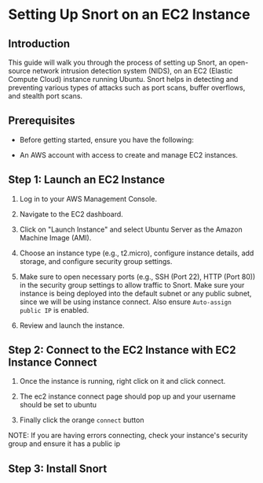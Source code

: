 # Setting Up Snort on an EC2 Instance

## Introduction

This guide will walk you through the process of setting up Snort, an open-source network intrusion detection system (NIDS), on an EC2 (Elastic Compute Cloud) instance running Ubuntu. Snort helps in detecting and preventing various types of attacks such as port scans, buffer overflows, and stealth port scans.

## Prerequisites

- Before getting started, ensure you have the following:

- An AWS account with access to create and manage EC2 instances.

## Step 1: Launch an EC2 Instance

1. Log in to your AWS Management Console.

2. Navigate to the EC2 dashboard.

3. Click on "Launch Instance" and select Ubuntu Server as the Amazon Machine Image (AMI).

4. Choose an instance type (e.g., t2.micro), configure instance details, add storage, and configure security group settings.

5. Make sure to open necessary ports (e.g., SSH (Port 22), HTTP (Port 80)) in the security group settings to allow traffic to Snort. Make sure your instance is being deployed into the default subnet or any public subnet, since we will be using instance connect. Also ensure `Auto-assign public IP` is enabled.

6. Review and launch the instance.

## Step 2: Connect to the EC2 Instance with EC2 Instance Connect

1. Once the instance is running, right click on it and click connect.

2. The ec2 instance connect page should pop up and your username should be set to ubuntu

3. Finally click the orange `connect` button

NOTE: If you are having errors connecting, check your instance's security group and ensure it has a public ip

## Step 3: Install Snort



